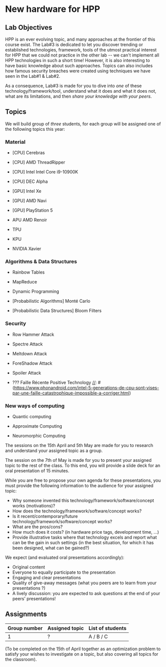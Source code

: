 # New hardware for HPP

## Lab Objectives

HPP is an ever evolving topic, and many approaches at the frontier of this course exist. The Lab#3 is dedicated to let you discover trending or established technologies, framework, tools of the utmost practical interest for HPP that we could not practice in the other lab -- we can't implement all HPP technologies in such a short time! However, it is also interesting to have basic knowledge about such approaches. Topics can also includes how famous security breaches were created using techniques we have seen in the Lab#1 & Lab#2.

As a consequence, Lab#3 is made for you to dive into *one* of these technology/framework/tool, understand what it does and what it does not, what are its limitations, and then *share your knowledge with your peers*.


## Topics

We will build group of *three* students, for each group will be assigned one of the following topics this year:

### Material
  * [CPU] Cerebras

  [//]: # (https://www.generation-nt.com/cerebras-cs1-puce-intelligence-artificielle-actualite-1970635.html)

  * [CPU] AMD ThreadRipper

  [//]: # (https://www.generation-nt.com/amd-threadripper-3990x-processeur-64-coeurs-officiel-actualite-1970811.html)

  * [CPU] Intel Intel Core i9-10900K

  [//]: # (https://www.generation-nt.com/intel-core-i9-10900k-processeur-performance-actualite-1971767.html)

  * [CPU] DEC Alpha

  [//]: # (https://retrocomputing.stackexchange.com/questions/13611/how-much-better-was-dec-alpha-than-contemporary-x86)

  * [GPU] Intel Xe

  [//]: # (https://www.generation-nt.com/intel-xe-hp-arctic-sound-carte-graphique-specifications-actualite-1973008.html)

  * [GPU] AMD Navi

  [//]: # (https://www.generation-nt.com/amd-navi-gpu-diagramme-caracteristiques-actualite-1964434.html)

  * [GPU] PlayStation 5

  [//]: # (https://www.generation-nt.com/gpu-playstation-5-legerement-plus-rapide-xbox-series-x-actualite-1973384.html)

  * APU AMD Renoir

  [//]: # (https://www.generation-nt.com/amd-renoir-apu-configuration-actualite-1971528.html)

  * TPU

  [//]: # (https://en.wikipedia.org/wiki/Tensor_processing_unit)

  * KPU

  [//]: # (https://www.seeedstudio.com/blog/2019/09/12/get-started-with-k210-hardware-and-programming-environment/)

  * NVIDIA Xavier

  [//]: # (https://www.nvidia.com/en-us/autonomous-machines/embedded-systems/jetson-agx-xavier/)

### Algorithms & Data Structures
  * Rainbow Tables

  [//]: # (https://en.wikipedia.org/wiki/Rainbow_table)

  * MapReduce

  [//]: # (https://en.wikipedia.org/wiki/MapReduce)

  * Dynamic Programming

  [//]: # (https://en.wikipedia.org/wiki/Dynamic_programming)

  * [Probabilistic Algorithms] Monté Carlo

  [//]: # (https://en.wikipedia.org/wiki/Monté_Carlo)

  * [Probabilistic Data Structures] Bloom Filters

  [//]: # (https://en.wikipedia.org/wiki/Bloom_filter)

### Security
  * Row Hammer Attack

  [//]: # (https://en.wikipedia.org/wiki/Row_hammer)

  [//]: # (https://www.nolimitsecu.fr/rowhammer/)

  * Spectre Attack

  [//]: # (https://en.wikipedia.org/wiki/Spectre_%28security_vulnerability%29)

  * Meltdown Attack

  [//]: # (https://en.wikipedia.org/wiki/Meltdown_%28security_vulnerability%29)

  * ForeShadow Attack

  [//]: # (https://en.wikipedia.org/wiki/Foreshadow_%28security_vulnerability%29)

  * Spoiler Attack
  
  [//]: # (https://en.wikipedia.org/wiki/Spoiler_%28security_vulnerability%29)

  * ??? Faille Récente Positive Technology
  [//]: # (https://www.phonandroid.com/intel-5-generations-de-cpu-sont-vises-par-une-faille-catastrophique-impossible-a-corriger.html)

### New ways of computing
  * Quantic computing

  [//]: # (https://www.nolimitsecu.fr/informatique-quantique/)

  [//]: # (https://www.apress.com/gp/book/9781484242179 / VSilva-Practical Quantum Computing for Developers ... IBM QExperience - 2019)

  * Approximate Computing

  [//]: # (https://www.ec-lyon.fr/en/contacts/alberto-bosio / Présentation SciDoLySE)

  [//]: # (https://en.wikipedia.org/wiki/Approximate_computing)

  * Neuromorphic Computing

  [//]: # (https://www.ec-lyon.fr/en/contacts/alberto-bosio / Présentation SciDoLySE)
  [//]: # (https://en.wikipedia.org/wiki/Neuromorphic_engineering)

The sessions on the 15th April and 5th May are made for you to research and understand your assigned topic as a group.

The session on the 7th of May is made for you to present your assigned topic to the rest of the class.
To this end, you will provide a slide deck for an oral presentation of 15 minutes.

While you are free to propose your own agenda for these presentations, you must provide the following information to the audience for your assigned topic:
- Why someone invented this technology/framework/software/concept works (motivations)?
- How does the technology/framework/software/concept works?
- Is it recent/contemporary/future technology/framework/software/concept works?
- What are the pros/cons?
- How much does it costs? (in hardware price tags, development time, ...)
- Provide illustrative tasks where that technology excels and report what can be the gain in such settings (in the best situation, for which it has been designed, what can be gained?)

We expect (and evaluated oral presentations accordingly):
- Original content
- Everyone to equally participate to the presentation
- Engaging and clear presentations
- Quality of give-away messages (what you peers are to learn from your presentations ?)
- A lively discussion: you are expected to ask questions at the end of your peers' presentations!


## Assignments

| Group number  | Assigned topic | List of students |
| ------------- | -------------- | ---------------- |
| 1  | ?   | A / B / C    |

(To be completed on the 15th of April together as an optimization problem to satisfy your wishes to investigate on a topic, but also covering all topics for the classroom).
